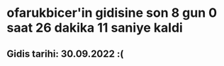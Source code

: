 # ofarukbicer'in gidisine son 8 gun 0 saat 26 dakika 11 saniye kaldi

## Gidis tarihi: 30.09.2022 :(